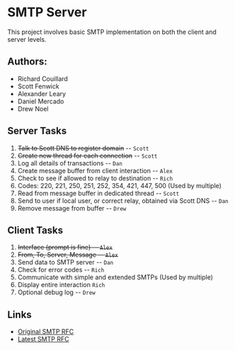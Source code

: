SMTP Server
==========
This project involves basic SMTP implementation on both the client and server levels.

Authors:
----------
* Richard Couillard
* Scott Fenwick
* Alexander Leary
* Daniel Mercado
* Drew Noel

Server Tasks
----------
1. <s>Talk to Scott DNS to register domain</s> -- `Scott`
2. <s>Create new thread for each connection</s> -- `Scott`
3. Log all details of transactions -- `Dan`
4. Create message buffer from client interaction -- `Alex`
5. Check to see if allowed to relay to destination -- `Rich`
6. Codes: 220, 221, 250, 251, 252, 354, 421, 447, 500 (Used by multiple)
7. Read from message buffer in dedicated thread -- `Scott`
8. Send to user if local user, or correct relay, obtained via Scott DNS -- `Dan`
9. Remove message from buffer -- `Drew`

Client Tasks
----------
1. <s>Interface (prompt is fine) -- `Alex`</s>
2. <s>From, To, Server, Message -- `Alex`</s>
3. Send data to SMTP server -- `Dan`
4. Check for error codes -- `Rich`
5. Communicate with simple and extended SMTPs (Used by multiple)
6. Display entire interaction `Rich`
7. Optional debug log -- `Drew`

Links
----------
* [Original SMTP RFC](http://tools.ietf.org/html/rfc0821 "RFC0821")
* [Latest SMTP RFC](http://tools.ietf.org/html/rfc5321 "RFC5321")
